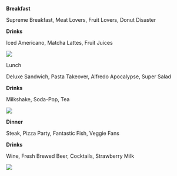 <html>
  <body>
    <title> Kylie's Kafe! </title>
<p style="color" #fcb103;padding 20px; border-style:solid; border-width: 5px; margin:20px> <strong> Breakfast </strong> </p>
    <p> Supreme Breakfast,
    Meat Lovers, Fruit Lovers, Donut Disaster</p>
<p> <strong> Drinks </strong> </p> 
<p>Iced Americano, Matcha Lattes, Fruit Juices</p>
    <img src= https://www.freepik.com/free-photo/iced-cola-tall-glass_1025512.htm#queryice%20americano&position0&from_viewkeyword&trackais&uuidc7b01a13-74a6-4e21-ae79-9dab824bef4b> </div>
   <div> 
<p style="color" #03fc84; padding: 20px; border-style:solid; border-width:5px; margin:20px<strong> Lunch </strong> </p> 
<p>Deluxe Sandwich, Pasta Takeover, Alfredo Apocalypse, Super Salad</p>
<p><strong>Drinks</strong></p>
<p>Milkshake, Soda-Pop, Tea</p> 
   <img src= https://www.istockphoto.com/photo/healthy-fresh-green-salad-plate-shot-from-above-on-white-background-gm1377974988-442634462?utm_sourcepixabay&utm_mediumaffiliate&utm_campaignSRP_image_sponsored&utm_contenthttps%3A%2F%2Fpixabay.com%2Fimages%2Fsearch%2Fsalad%2F&utm_termsalad
     </div>
<div>
<p style="color" #8b2ad1; padding: 20px; border-style:solid; border-width:5px margin:20px> <strong> Dinner </strong> </p>
<p>Steak, Pizza Party, Fantastic Fish, Veggie Fans </p>
<p><strong>Drinks</strong></p>
<p>Wine, Fresh Brewed Beer, Cocktails, Strawberry Milk</p> 
     <img src=https://pixabay.com/photos/wine-splash-glass-red-alcohol-1543170/>
</div>
  </body>
</html>
